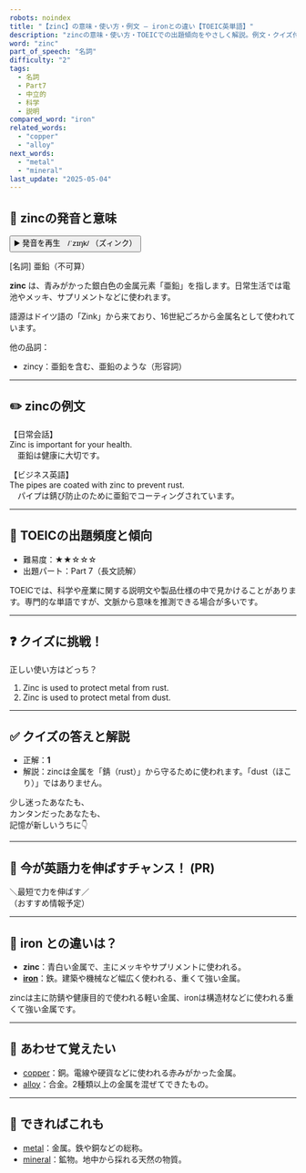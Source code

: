 ```yaml
---
robots: noindex
title: "【zinc】の意味・使い方・例文 ― ironとの違い【TOEIC英単語】"
description: "zincの意味・使い方・TOEICでの出題傾向をやさしく解説。例文・クイズ付きでironとの違いもわかりやすく学べます。"
word: "zinc"
part_of_speech: "名詞"
difficulty: "2"
tags:
  - 名詞
  - Part7
  - 中立的
  - 科学
  - 説明
compared_word: "iron"
related_words:
  - "copper"
  - "alloy"
next_words:
  - "metal"
  - "mineral"
last_update: "2025-05-04"
---
```


## 🔰 zincの発音と意味

<button class="play-audio" onclick="playTTS('zinc')">
  <span class="play-audio-main">
    ▶️ 発音を再生　/ˈzɪŋk/
  </span>
  <span class="play-audio-sub">
    （ズィンク）
  </span>
</button>

[名詞] 亜鉛（不可算）

**zinc** は、青みがかった銀白色の金属元素「亜鉛」を指します。日常生活では電池やメッキ、サプリメントなどに使われます。

語源はドイツ語の「Zink」から来ており、16世紀ごろから金属名として使われています。

他の品詞：  
- zincy：亜鉛を含む、亜鉛のような（形容詞）

---

## ✏️ zincの例文

【日常会話】  
Zinc is important for your health.  
　亜鉛は健康に大切です。

【ビジネス英語】  
The pipes are coated with zinc to prevent rust.  
　パイプは錆び防止のために亜鉛でコーティングされています。

---

## 🎯 TOEICの出題頻度と傾向

- 難易度：★★☆☆☆
- 出題パート：Part 7（長文読解）

TOEICでは、科学や産業に関する説明文や製品仕様の中で見かけることがあります。専門的な単語ですが、文脈から意味を推測できる場合が多いです。

---

## ❓ クイズに挑戦！

正しい使い方はどっち？

1. Zinc is used to protect metal from rust.  
2. Zinc is used to protect metal from dust.

---

## ✅ クイズの答えと解説

- 正解：**1**
- 解説：zincは金属を「錆（rust）」から守るために使われます。「dust（ほこり）」ではありません。

少し迷ったあなたも、  
カンタンだったあなたも、  
記憶が新しいうちに👇️

---

## 🚀 今が英語力を伸ばすチャンス！ (PR)

<div class="info-center">
＼最短で力を伸ばす／<br>  
（おすすめ情報予定）
</div>

---

## 🤔  iron との違いは？

- **zinc**：青白い金属で、主にメッキやサプリメントに使われる。
- **[iron](/iron)**：鉄。建築や機械など幅広く使われる、重くて強い金属。

zincは主に防錆や健康目的で使われる軽い金属、ironは構造材などに使われる重くて強い金属です。

---

## 🧩 あわせて覚えたい

- [copper](/copper)：銅。電線や硬貨などに使われる赤みがかった金属。
- [alloy](/alloy)：合金。2種類以上の金属を混ぜてできたもの。

---

## 📖 できればこれも

- [metal](/metal)：金属。鉄や銅などの総称。
- [mineral](/mineral)：鉱物。地中から採れる天然の物質。

<!-- cvid: aid45_bid01 -->
